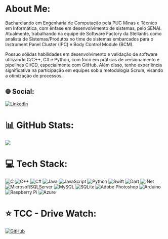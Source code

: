 # About Me:
Bacharelando em Engenharia de Computação pela PUC Minas e Técnico em Informática, com ênfase em desenvolvimento de sistemas, pelo SENAI. Atualmente, trabalhando na equipe de Software Factory da Stellantis como analista de Sistemas/Produtos no time de sistemas embarcados para o Instrument Panel Cluster (IPC) e Body Control Module (BCM).

Possuo sólidas habilidades em desenvolvimento e validação de software utilizando C/C++, C# e Python, com foco em práticas de versionamento e pipelines CI/CD, especialmente com GitHub. Além disso, tenho experiência significativa na participação em equipes sob a metodologia Scrum, visando a otimização de processos.


## 🌐 Social:
[![LinkedIn](https://img.shields.io/badge/LinkedIn-%230077B5.svg?logo=linkedin&logoColor=white)](https://www.linkedin.com/in/cristianfsena/) 

# 📊 GitHub Stats:
![](https://github-readme-stats.vercel.app/api/top-langs/?username=CristianSena17&theme=dracula&hide_border=false&include_all_commits=true&count_private=true&layout=compact)
<!-- ![](https://github-readme-stats.vercel.app/api?username=CristianSena17&theme=dracula&hide_border=false&include_all_commits=true&count_private=true)<br/> -->



# 💻 Tech Stack:
![C](https://img.shields.io/badge/c-%2300599C.svg?style=flat&logo=c&logoColor=white) ![C++](https://img.shields.io/badge/c++-%2300599C.svg?style=flat&logo=c%2B%2B&logoColor=white) ![C#](https://img.shields.io/badge/c%23-%23239120.svg?style=flat&logo=c-sharp&logoColor=white)  ![Java](https://img.shields.io/badge/java-%23ED8B00.svg?style=flat&logo=java&logoColor=white) ![JavaScript](https://img.shields.io/badge/javascript-%23323330.svg?style=flat&logo=javascript&logoColor=%23F7DF1E) ![Python](https://img.shields.io/badge/python-3670A0?style=flat&logo=python&logoColor=ffdd54) ![Swift](https://img.shields.io/badge/swift-F54A2A?style=flat&logo=swift&logoColor=white) ![Dart](https://img.shields.io/badge/dart-%230175C2.svg?style=flat&logo=dart&logoColor=white) ![.Net](https://img.shields.io/badge/.NET-5C2D91?style=flat&logo=.net&logoColor=white) ![MicrosoftSQLServer](https://img.shields.io/badge/Microsoft%20SQL%20Sever-CC2927?style=flat&logo=microsoft%20sql%20server&logoColor=white) ![MySQL](https://img.shields.io/badge/mysql-%2300f.svg?style=flat&logo=mysql&logoColor=white) ![SQLite](https://img.shields.io/badge/sqlite-%2307405e.svg?style=flat&logo=sqlite&logoColor=white) ![Adobe Photoshop](https://img.shields.io/badge/adobephotoshop-%2331A8FF.svg?style=flat&logo=adobephotoshop&logoColor=white) ![Arduino](https://img.shields.io/badge/-Arduino-00979D?style=flat&logo=Arduino&logoColor=white) ![Raspberry Pi](https://img.shields.io/badge/-RaspberryPi-C51A4A?style=flat&logo=Raspberry-Pi) ![Azure](https://img.shields.io/badge/azure-%230072C6.svg?style=flat&logo=azure-devops&logoColor=white)



# ⭐ TCC - Drive Watch:
[![GitHub](https://img.shields.io/badge/GitHub-100000?style=for-the-badge&logo=github&logoColor=white)](https://github.com/GabrielHenB/drivewatch)


<!-- Proudly created with GPRM ( https://gprm.itsvg.in ) -->
